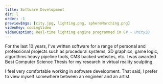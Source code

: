 ```yaml
---
title: Software Development
dir: l
order: -1
previewImgs: [city.jpg, lighting.png, sphereMarching.png]
videoKey: codingVideo
videoCaption: Real-time lighting engine programmed in C# - Unity3D 
---
```

For the last 10 years, I've written software for a range of personal and professional projects such as procedural systems, 3D graphics, game logic, algorithms heavy pipeline tools, CMS backed websites, etc. I was awarded Best Computer Science Thesis for my research in virtual reality sculpting. 

I feel very comfortable working in software development. That said, I prefer to view myself somewhere between an engineer and an artist.